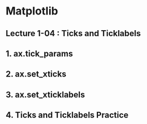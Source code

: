 # Matplotlib

## Lecture 1-04 : Ticks and Ticklabels

## 1. ax.tick_params

## 2. ax.set_xticks

## 3. ax.set_xticklabels

## 4. Ticks and Ticklabels Practice